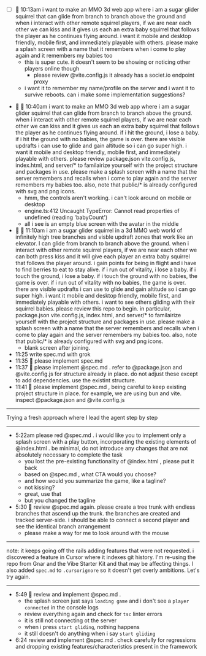 - [ ] 🤮 10:13am i want to make an MMO 3d web app where i am a sugar glider squirrel that can glide from branch to branch above the ground and when i interact with other remote squirrel players, if we are near each other we can kiss and it gives us each an extra baby squirrel that follows the player as he continues flying around. i want it mobile and desktop friendly, mobile first, and immediately playable with others. please make a splash screen with a name that it remembers when i come to play again and it remembers my babies too
  - this is super cute. it doesn't seem to be showing or noticing other players online though
    - please review @vite.config.js it already has a societ.io endpoint proxy
  - i want it to remember my name/profile on the server and i want it to survive reboots. can i make some implementation suggestions?
- 🤮 🎲 10:40am i want to make an MMO 3d web app where i am a sugar glider squirrel that can glide from branch to branch above the ground. when i interact with other remote squirrel players, if we are near each other we can kiss and it gives us each an extra baby squirrel that follows the player as he continues flying around. if i hit the ground, i lose a baby. if i hit the ground with no babies, the game is over. there are visible updrafts i can use to glide and gain altitude so i can go super high. i want it mobile and desktop friendly, mobile first, and immediately playable with others. please review package.json vite.config.js, index.html, and server/\* to familairize yourself with the project structure and packages in use. please make a splash screen with a name that the server remembers and recalls when i come to play again and the server remembers my babies too. also, note that public/\* is already configured with svg and png icons.
  - hmm, the controls aren't working. i can't look around on mobile or desktop
  - engine.ts:412 Uncaught TypeError: Cannot read properties of undefined (reading 'babyCount')
  - all i see is an empty blue screen with the avatar in the middle
- 🤮 🎲 11:10am i am a sugar glider squirrel in a 3d MMO web world of infinitely high tree branches and visble updraft zones that work like an elevator. I can glide from branch to branch above the ground. when i interact with other remote squirrel players, if we are near each other we can both press kiss and it will give each player an extra baby squirrel that follows the player around. i gain points for being in flight and i have to find berries to eat to stay alive. if i run out of vitality, i lose a baby. if i touch the ground, i lose a baby. if i touch the ground with no babies, the game is over. if i run out of vitality with no babies, the game is over. there are visible updrafts i can use to glide and gain altitude so i can go super high. i want it mobile and desktop friendly, mobile first, and immediately playable with others. i want to see others gliding with their squirrel babies. please review this repo to begin. in particular, package.json vite.config.js, index.html, and server/\* to familairize yourself with the project structure and packages in use. please make a splash screen with a name that the server remembers and recalls when i come to play again and the server remembers my babies too. also, note that public/\* is already configured with svg and png icons.
  - blank screen after joining.
- 11:25 write spec.md with grok
- 11:35 🤮 please implement spec.md
- 11:37 🤮 please implement @spec.md . refer to @package.json and @vite.config.js for structure already in place. do not adjust these except to add dependencies. use the existint structure.
- 11:41 🤮 please implement @spec.md , being careful to keep existing project structure in place. for example, we are using bun and vite. inspect @package.json and @vite.config.js

---

Trying a fresh approach where I lead the agent step by step

---

- 5:22am please red @spec.md . i would like you to implement only a splash screen with a play button, incorporating the existing elements of @index.html . be minimal, do not introduce any changes that are not absolutely necessary to complete the task
  - you lost the pre-existing functionality of @index.html , please put it back
  - based on @spec.md , what CTA would you choose?
  - and how would you summarize the game, like a tagline?
  - not kissing?
  - great, use that
  - but you changed the tagline
- 5:30 🤮 review @spec.md again. please create a tree trunk with endless branches that ascend up the trunk. the branches are created and tracked server-side. i should be able to connect a second player and see the identical branch arrangement
  - please make a way for me to look around with the mouse

---

note: it keeps going off the rails adding features that were not requested. i discovered a feature in Cursor where it indexes git history. I'm re-using the repo from Gnar and the Vibe Starter Kit and that may be affecting things. I also added `spec.md` to `.cursorignore` so it doesn't get overly ambitions. Let's try again.

---

- 5:49 🤮 review and implement @spec.md .
  - the splash screen just says `loading game` and i don't see a `player connected` in the console logs
  - review everything again and check for `tsc` linter errors
  - it is still not connecting ot the server
  - when i press `start gliding`, nothing happens
  - it still doesn't do anything when i say `start gliding`
- 6:24 review and implement @spec.md . check carefully for regressions and dropping existing features/characteristics present in the framework
